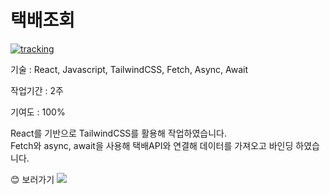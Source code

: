 <h1>택배조회</h1>
<a href="https://react-tracking.vercel.app/" target="_blank"><img src="/images/tracking.png" alt="tracking"></a>
<p>기술 : React, Javascript, TailwindCSS, Fetch, Async, Await</p>
<p>작업기간 : 2주</p>
<p>기여도 : 100%</p>
<p>React를 기반으로 TailwindCSS를 활용해 작업하였습니다.<br/>Fetch와 async, await을 사용해 택배API와 연결해 데이터를 가져오고 바인딩 하였습니다.</p>
😊 보러가기 <a href="https://react-tracking.vercel.app/" target="_blank"><img src="https://img.shields.io/badge/택배조회-512BD4?style=flat-square&logo=vercel&logoColor=white"/></a>
